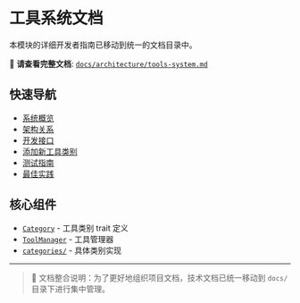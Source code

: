 # 工具系统文档

本模块的详细开发者指南已移动到统一的文档目录中。

📖 **请查看完整文档**: [`docs/architecture/tools-system.md`](../../../docs/architecture/tools-system.md)

## 快速导航

- [系统概览](../../../docs/architecture/tools-system.md#概览)
- [架构关系](../../../docs/architecture/tools-system.md#架构关系)
- [开发接口](../../../docs/architecture/tools-system.md#开发接口)
- [添加新工具类别](../../../docs/architecture/tools-system.md#添加新工具类别)
- [测试指南](../../../docs/architecture/tools-system.md#测试)
- [最佳实践](../../../docs/architecture/tools-system.md#最佳实践)

## 核心组件

- [`Category`](category.rs) - 工具类别 trait 定义
- [`ToolManager`](tool_manager.rs) - 工具管理器
- [`categories/`](categories/) - 具体类别实现

---
> 📁 文档整合说明：为了更好地组织项目文档，技术文档已统一移动到 `docs/` 目录下进行集中管理。